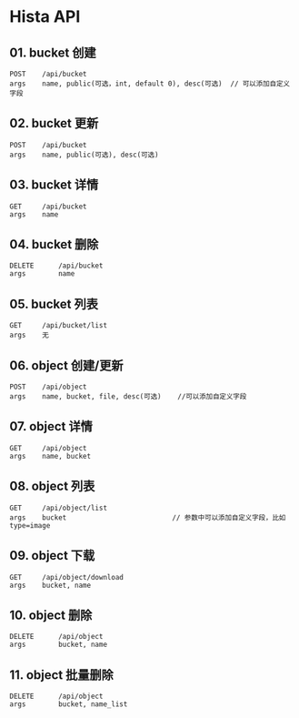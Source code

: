 # Hista API

## 01. bucket 创建
```
POST    /api/bucket
args    name, public(可选，int, default 0), desc(可选)  // 可以添加自定义字段
```
## 02. bucket 更新
```
POST    /api/bucket
args    name, public(可选), desc(可选)
```
## 03. bucket 详情
```
GET     /api/bucket
args    name
```
## 04. bucket 删除
```
DELETE      /api/bucket
args        name
```
## 05. bucket 列表
```
GET     /api/bucket/list
args    无
```
## 06. object 创建/更新
```
POST    /api/object
args    name, bucket, file, desc(可选)    //可以添加自定义字段
```
## 07. object 详情
```
GET     /api/object
args    name, bucket
```
## 08. object 列表
```
GET     /api/object/list
args    bucket                          // 参数中可以添加自定义字段，比如 type=image
```
## 09. object 下载
```
GET     /api/object/download
args    bucket, name
```
## 10. object 删除
```
DELETE      /api/object
args        bucket, name
```
## 11. object 批量删除
```
DELETE      /api/object
args        bucket, name_list
```
